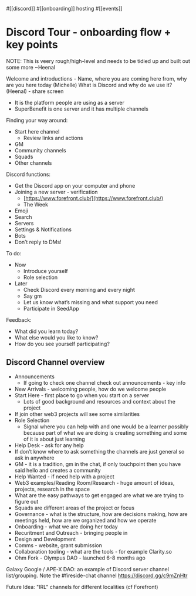 #[[discord]] #[[onboarding]] hosting #[[events]] 
# Discord Tour - onboarding flow + key points

NOTE: This is veery rough/high-level and needs to be tidied up and built out some more  ~Heenal

Welcome and introductions - Name, where you are coming here from, why are you here today (Michelle)
What is Discord and why do we use it? (Heenal) - share screen 
- It is the platform people are using as a server 
- SuperBenefit is one server and it has multiple channels

Finding your way around:
- Start here channel
	- Review links and actions
- GM
- Community channels
- Squads
- Other channels

Discord functions:
- Get the Discord app on your computer and phone
- Joining a new server - verification
	- [https://www.forefront.club/](https://www.forefront.club/)
	- The Week
- Emoji
- Search
- Servers
- Settings & Notifications
- Bots
- Don’t reply to DMs!

To do:
- Now
	- Introduce yourself
	- Role selection 
- Later
	- Check Discord every morning and every night
	- Say gm
	- Let us know what’s missing and what support you need
	- Participate in SeedApp

Feedback:
- What did you learn today?
- What else would you like to know?
- How do you see yourself participating?



## Discord Channel overview
- Announcements
	- If going to check one channel check out announcements - key info
- New Arrivals - welcoming people, how do we welcome people
- Start Here - first place to go when you start on a server
	- Lots of good background and resources and context about the project
- If join other web3 projects will see some similarities
- Role Selection
	- Signal where you can help with and one would be a learner possibly because part of what we are doing is creating something and some of it is about just learning
- Help Desk - ask for any help
- If don’t know where to ask something the channels are just general so ask in anywhere
- GM - it is a tradition, gm in the chat, if only touchpoint then you have said hello and creates a community
- Help Wanted - if need help with a project
- Web3 examples/Reading Room/Research - huge amount of ideas, projects, research in the space
- What are the easy pathways to get engaged are what we are trying to figure out
- Squads are different areas of the project or focus
- Governance - what is the structure, how are decisions making, how are meetings held, how are we organized and how we operate
- Onboarding - what we are doing her today
- Recuritment and Outreach - bringing people in
- Design and Development
- Comms - website, grant submission
- Collaboration tooling - what are the tools - for example Clarity.so
- Ohm Fork - Olympus DAO - launched 6-8 months ago 


Galaxy Google / APE-X DAO: an example of Discord server channel list/grouping. Note the #fireside-chat channel https://discord.gg/c9mZnHtr

Future Idea: "IRL" channels for different localities (cf Forefront)